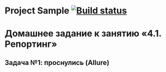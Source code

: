 # Project Sample [![Build status](https://ci.appveyor.com/api/projects/status/22igt673mytd52ik?svg=true)](https://ci.appveyor.com/project/MaratGP1967/deliverycardspatternsallure)
# Домашнее задание к занятию «4.1. Репортинг»
## Задача №1: проснулись (Allure)
